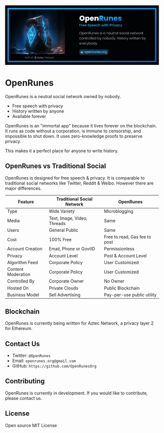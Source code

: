 
![image](./OpenRunes.jpg)

# OpenRunes

OpenRunes is a neutral social network owned by nobody.

- Free speech with privacy
- History written by anyone
- Available forever

OpenRunes is an "immortal app" because it lives forever on the blockchain. It runs as code without a corporation, is immune to censorship, and impossible to shut down. It uses zero-knowledge proofs to preserve privacy.

This makes it a perfect place for anyone to write history.


## OpenRunes vs Traditional Social

OpenRunes is designed for free speech & privacy. It is comparable to traditional social networks like Twitter, Reddit & Weibo. However there are major differences.

| Feature   | Traditional Social Network          | OpenRunes           |
|------|---------------|-----------------------|
| Type    | Wide Variety    | Microblogging |
| Media    | Text, Image, Video, Threads      | Same |
| Users    | General Public      | Same |
| Cost    | 100% Free      | Free to read, Gas fee to post |
| Account Creation    | Email, Phone or GovtID    | Permissionless |
| Privacy    | Account Level    | Post & Account Level |
| Algorithm Feed    | Corporate Policy    | User Customized |
| Content Moderation    | Corporate Policy    | User Customized |
| Controlled By    | Corporate Owner    | No Owner |
| Hosted On    | Private Clouds    | Public Blockchain |
| Business Model    | Sell Advertising      | Pay-per-use public utility |


## Blockchain
OpenRunes is currently being written for Aztec Network, a privacy layer 2 for Ethereum.

## Contact Us
- Twitter: `@OpenRunes` 
- Email: `openrunes.org@gmail.com`
- GitHub: `https://github.com/OpenRunesOrg`

## Contributing
OpenRunes is currently in development. If you would like to contribute, please contact us.

## License
Open source MIT License
